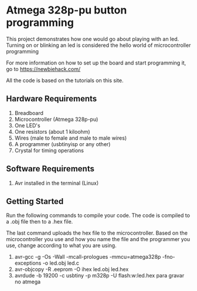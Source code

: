 # Atmega 328p-pu button programming

This project demonstrates how one would go about playing with an led. Turning
on or blinking an led is considered the hello world of microcontroller 
programming

For more information on how to set up the board and start programming it, go
to https://newbiehack.com/

All the code is based on the tutorials on this site.

## Hardware Requirements

1. Breadboard
2. Microcontroller (Atmega 328p-pu)
3. One LED's
4. One resistors (about 1 kiloohm)
5. Wires (male to female and male to male wires)
6. A programmer (usbtinyisp or any other)
7. Crystal for timing operations

## Software Requirements

1. Avr installed in the terminal (Linux)

## Getting Started

Run the following commands to compile your code. The code is compiled to a .obj
file then to a .hex file.

The last command uploads the hex file to the microcontroller. Based on the
microcontroller you use and how you name the file and the programmer you use,
change according to what you are using.

1. avr-gcc -g -Os -Wall -mcall-prologues -mmcu=atmega328p -fno-exceptions -o
led.obj led.c
2. avr-objcopy -R .eeprom -O ihex led.obj led.hex
3. avrdude -b 19200 -c usbtiny -p m328p -U flash:w:led.hex para gravar
no atmega

